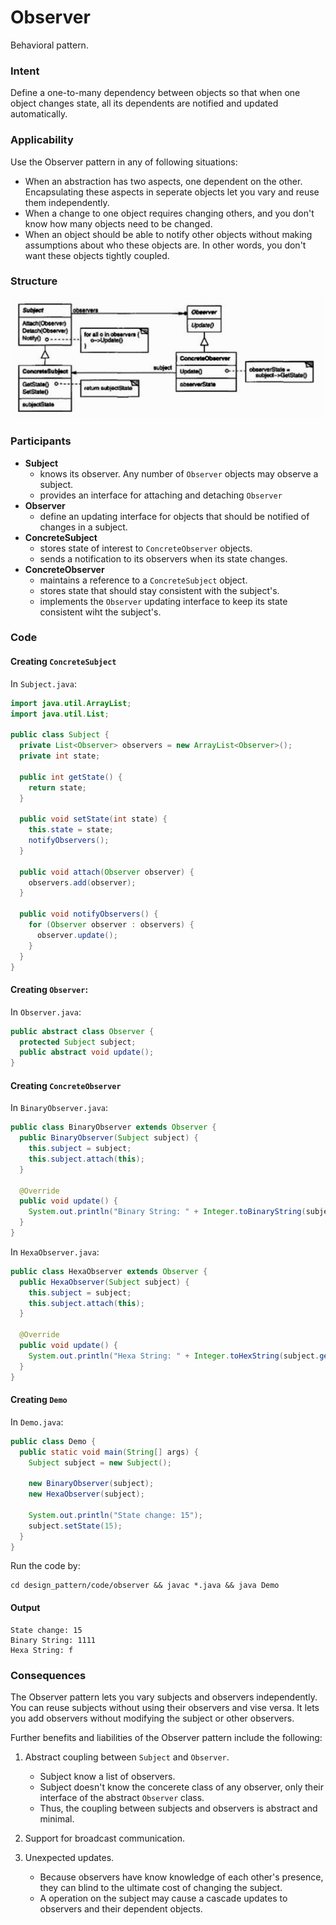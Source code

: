 # Observer
Behavioral pattern.

### Intent
Define a one-to-many dependency between objects so that when one object changes state, all its dependents are notified and updated automatically.

### Applicability
Use the Observer pattern in any of following situations:
- When an abstraction has two aspects, one dependent on the other. Encapsulating these aspects in seperate objects let you vary and reuse them independently.
- When a change to one object requires changing others, and you don't know how many objects need to be changed.
- When an object should be able to notify other objects without making assumptions about who these objects are. In other words, you don't want these objects tightly coupled.

### Structure

<img src="../images/observer_structure.png">

### Participants
- **Subject**
  - knows its observer. Any number of `Observer` objects may observe a subject.
  - provides an interface for attaching and detaching `Observer`
- **Observer**
  - define an updating interface for objects that should be notified of changes in a subject.
- **ConcreteSubject**
  - stores state of interest to `ConcreteObserver` objects.
  - sends a notification to its observers when its state changes.
- **ConcreteObserver**
  - maintains a reference to a `ConcreteSubject` object.
  - stores state that should stay consistent with the subject's.
  - implements the `Observer` updating interface to keep its state consistent wiht the subject's.

### Code

#### Creating `ConcreteSubject`
In `Subject.java`:
```java
import java.util.ArrayList;
import java.util.List;

public class Subject {
  private List<Observer> observers = new ArrayList<Observer>();
  private int state;

  public int getState() {
    return state;
  }

  public void setState(int state) {
    this.state = state;
    notifyObservers();
  }

  public void attach(Observer observer) {
    observers.add(observer);
  }

  public void notifyObservers() {
    for (Observer observer : observers) {
      observer.update();
    }
  }
}
```

#### Creating `Observer`:
In `Observer.java`:
```java
public abstract class Observer {
  protected Subject subject;
  public abstract void update();
}
```

#### Creating `ConcreteObserver`
In `BinaryObserver.java`:
```java
public class BinaryObserver extends Observer {
  public BinaryObserver(Subject subject) {
    this.subject = subject;
    this.subject.attach(this);
  }

  @Override
  public void update() {
    System.out.println("Binary String: " + Integer.toBinaryString(subject.getState()));
  }
}
```

In `HexaObserver.java`:
```java
public class HexaObserver extends Observer {
  public HexaObserver(Subject subject) {
    this.subject = subject;
    this.subject.attach(this);
  }

  @Override
  public void update() {
    System.out.println("Hexa String: " + Integer.toHexString(subject.getState()));
  }
}
```


#### Creating `Demo`
In `Demo.java`:
```java
public class Demo {
  public static void main(String[] args) {
    Subject subject = new Subject();

    new BinaryObserver(subject);
    new HexaObserver(subject);

    System.out.println("State change: 15");
    subject.setState(15);
  }
}
```

Run the code by:
```
cd design_pattern/code/observer && javac *.java && java Demo
```

#### Output
```
State change: 15
Binary String: 1111
Hexa String: f
```

### Consequences
The Observer pattern lets you vary subjects and observers independently. You can reuse subjects without using their observers and vise versa. It lets you add observers without modifying the subject or other observers.

Further benefits and liabilities of the Observer pattern include the following:

1. Abstract coupling between `Subject` and `Observer`.
    - Subject know a list of observers.
    - Subject doesn't know the concerete class of any observer, only their interface of the abstract `Observer` class.
    - Thus, the coupling between subjects and observers is abstract and minimal.

2. Support for broadcast communication.

3. Unexpected updates.
    - Because observers have know knowledge of each other's presence, they can blind to the ultimate cost of changing the subject.
    - A operation on the subject may cause a cascade updates to observers and their dependent objects.